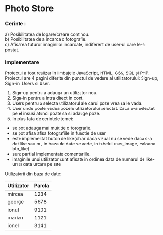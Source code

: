 # Photo Store
### Cerinte : 
a) Posibilitatea de logare/creare cont nou. <br/>
b) Posibilitatea de a incarca o fotografie. <br/>
c) Afisarea tuturor imaginilor incarcate, indiferent de user-ul care le-a postat. <br/>

### Implementare
Proiectul a fost realizat în limbajele JavaScript, HTML, CSS, SQL și PHP.
Proiectul are 4 pagini diferite din punctul de vedere al utilizatorului: Sign-up, Sign-in, Users si User.
1. Sign-up pentru a adauga un utilizator nou.
2. Sign-in pentru a intra direct in cont.
3. Users pentru a selecta utilizatorul ale carui poze vrea sa le vada.
4. User unde poate vedea pozele utilizatorului selectat. Daca s-a selectat pe el insusi atunci poate sa si adauge poze.
5. In plus fata de cerintele temei:
- se pot adauga mai mult de o fotografie. 
- se pot afisa afisa fotografiile in functie de user
- este implementat buton de like(chiar daca vizual nu se vede daca s-a dat like sau nu, in baza de date se vede, in tabelul user_image, 
coloana btn_like)
- sunt partial implementate comentariile.
- imaginile unui utilizator sunt afisate in ordinea data de numarul de like-uri si data urcarii pe site

Utilizatorii din baza de date:

|Utilizator  |Parola|
|------------|------|
|mircea      |1234  |
|george      |5678  |
|ionut       |9101  |
|marian      |1121  |
|ionel       |3141  |


